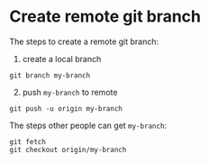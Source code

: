 # Create remote git branch

The steps to create a remote git branch:

1. create a local branch

```
git branch my-branch
```

2. push `my-branch` to remote

```
git push -u origin my-branch
```

The steps other people can get `my-branch`:

```
git fetch
git checkout origin/my-branch
```
